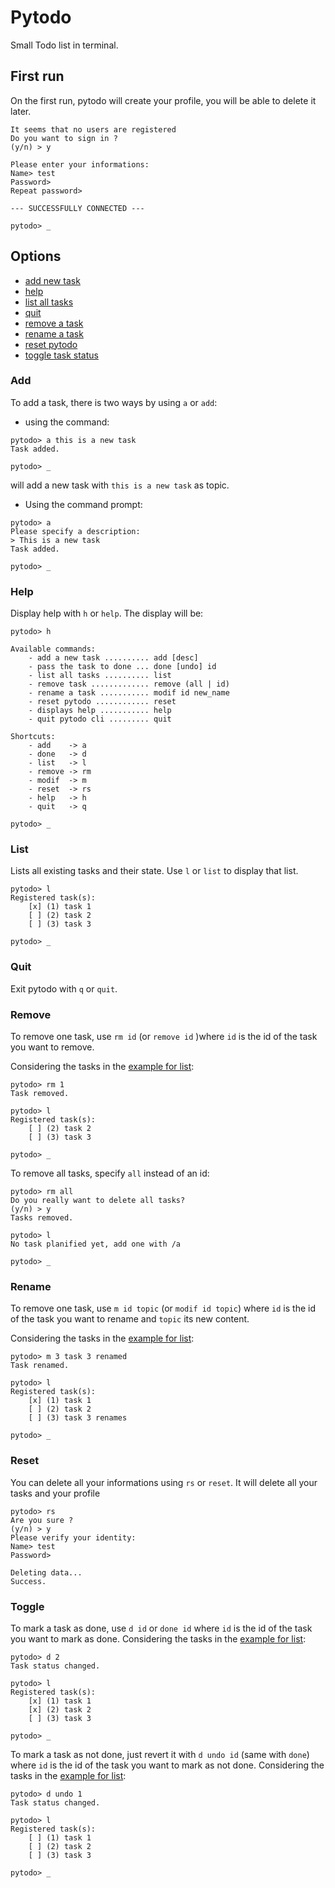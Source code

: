 # Pytodo
Small Todo list in terminal.

## First run
On the first run, pytodo will create your profile, you will be able to delete it later.
```
It seems that no users are registered 
Do you want to sign in ?
(y/n) > y

Please enter your informations: 
Name> test
Password> 
Repeat password> 

--- SUCCESSFULLY CONNECTED ---

pytodo> _
```

## Options
* [add new task](#add)
* [help](#help)
* [list all tasks](#list)
* [quit](#quit)
* [remove a task](#remove)
* [rename a task](#rename)
* [reset pytodo](#reset)
* [toggle task status](#toggle)

### Add
To add a task, there is two ways by using `a` or `add`:
- using the command: 

```
pytodo> a this is a new task
Task added.

pytodo> _
```
will add a new task with `this is a new task` as topic.
- Using the command prompt:

```
pytodo> a
Please specify a description: 
> This is a new task
Task added.

pytodo> _
```

### Help
Display help with `h` or `help`. The display will be:
```
pytodo> h

Available commands:
	- add a new task .......... add [desc]
	- pass the task to done ... done [undo] id
	- list all tasks .......... list 
	- remove task ............. remove (all | id)
	- rename a task ........... modif id new_name
	- reset pytodo ............ reset 
	- displays help ........... help 
	- quit pytodo cli ......... quit 

Shortcuts:
	- add    -> a 
	- done   -> d 
	- list   -> l 
	- remove -> rm 
	- modif  -> m 
	- reset  -> rs 
	- help   -> h 
	- quit   -> q 

pytodo> _
```
### List
Lists all existing tasks and their state. Use `l` or `list` to display that list.
```
pytodo> l
Registered task(s):
	[x] (1) task 1
	[ ] (2) task 2
	[ ] (3) task 3

pytodo> _
```
### Quit
Exit pytodo with `q` or `quit`.
### Remove
To remove one task, use `rm id` (or `remove id` )where `id` is the id of the task you want to remove.

Considering the tasks in the [example for list](#List):
```
pytodo> rm 1
Task removed.

pytodo> l
Registered task(s):
	[ ] (2) task 2
	[ ] (3) task 3

pytodo> _
```

To remove all tasks, specify `all` instead of an id:
```
pytodo> rm all 
Do you really want to delete all tasks?
(y/n) > y
Tasks removed.

pytodo> l
No task planified yet, add one with /a

pytodo> _
```
### Rename
To remove one task, use `m id topic` (or `modif id topic`) where `id` is the id of the task you want to rename and `topic` its new content.

Considering the tasks in the [example for list](#List):
```
pytodo> m 3 task 3 renamed
Task renamed.

pytodo> l
Registered task(s):
	[x] (1) task 1
	[ ] (2) task 2
	[ ] (3) task 3 renames

pytodo> _
```
### Reset
You can delete all your informations using `rs` or `reset`. It will delete all your tasks and your profile
```
pytodo> rs
Are you sure ?
(y/n) > y
Please verify your identity: 
Name> test
Password> 

Deleting data...
Success.
```
### Toggle
To mark a task as done, use `d id` or `done id` where `id` is the id of the task you want to mark as done.
Considering the tasks in the [example for list](#List):
```
pytodo> d 2
Task status changed.

pytodo> l
Registered task(s):
	[x] (1) task 1
	[x] (2) task 2
	[ ] (3) task 3

pytodo> _
```

To mark a task as not done, just revert it with `d undo id` (same with `done`) where `id` is the id of the task you want to mark as not done.
Considering the tasks in the [example for list](#List):
```
pytodo> d undo 1
Task status changed.

pytodo> l
Registered task(s):
	[ ] (1) task 1
	[ ] (2) task 2
	[ ] (3) task 3

pytodo> _
```
